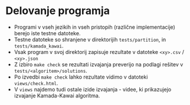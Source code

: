 # Delovanje programja
- Programi v vseh jezikih in vseh pristopih (različne implementacije) berejo iste testne datoteke.
- Testne datoteke so shranjene v direktorijih `tests/partition`, in `tests/kamada_kawai`.
- Vsak program v svoj direktorij zapisuje rezultate v datoteke `<xy>.csv` / `<xy>.json`
- Z izbiro `make check` se rezultati izvajanja preverijo na podlagi rešitev v `tests/<algoritem>/solutions`.
- Po izvedbi `make check` lahko rezultate vidimo v datoteki `views/check.html`.
- V `views` najdemo tudi ostale izide izvajanja - videe, ki prikazujejo izvajanje Kamada-Kawai algoritma.
